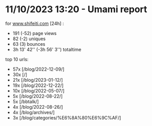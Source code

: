 # 11/10/2023 13:20 - Umami report
for www.shifeiti.com [24h] :

 - 191 (-52) page views
 - 82 (-2) uniques
 - 63 (3) bounces
 - 3h 13' 42'' (-3h 56' 3'') totaltime


top 10 urls:
 - 57x [/blog/2022-12-09/]
 - 30x [/]
 - 21x [/blog/2023-01-12/]
 - 19x [/blog/2022-12-22/]
 - 10x [/blog/2022-05-07/]
 - 5x [/blog/2022-08-22/]
 - 5x [/bbtalk/]
 - 4x [/blog/2022-08-26/]
 - 4x [/blog/archives/]
 - 3x [/blog/categories/%E6%8A%80%E6%9C%AF/]


